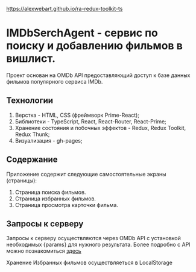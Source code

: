 https://alexwebart.github.io/ra-redux-toolkit-ts

# IMDbSerchAgent - сервис по поиску и добавлению фильмов в вишлист. 

Проект основан на OMDb API предоставляющий доступ к базе данных фильмов популярного сервиса IMDb.

## Технологии

1. Верстка - HTML, CSS (фреймворк Prime-React);
1. Библиотеки - TypeScript, Rеact, React-Router, React-Prime;
1. Хранение состояния и побочных эффектов - Redux, Redux Toolkit, Redux Thunk;
1. Визуализация - gh-pages;

## Содержание

Приложение содержит следующие самостоятельные экраны (страницы):

1. Страница поиска фильмов.
1. Страница избранных фильмов.
1. Страница просмотра карточки фильма.


## Запросы к серверу

Запросы к серверу осуществляются через OMDb API с установкой необходимых {params} для нужного результата.
Более подробно с API можно познакомиться [здесь](https://www.omdbapi.com)

Хранение Избранных фильмов осуществляеться в LocalStorage
